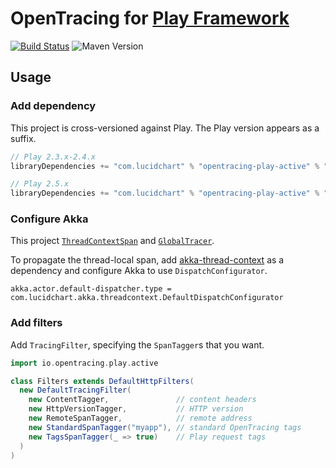 # OpenTracing for [Play Framework](https://www.playframework.com/)

[![Build Status](https://travis-ci.org/lucidsoftware/opentracing-playframework.svg?branch=master)](https://travis-ci.org/lucidsoftware/opentracing-playframework)
![Maven Version](https://img.shields.io/maven-central/v/com.lucidchart/opentracing-play_2.11.svg)

## Usage

### Add dependency

This project is cross-versioned against Play. The Play version appears as a suffix.

```scala
// Play 2.3.x-2.4.x
libraryDependencies += "com.lucidchart" % "opentracing-play-active" % "<version>-2.3"
```

```scala
// Play 2.5.x
libraryDependencies += "com.lucidchart" % "opentracing-play-active" % "<version>-2.5"
```

### Configure Akka

This project [`ThreadContextSpan`](https://github.com/lucidsoftware/opentracing-thread-context) and
[`GlobalTracer`](https://github.com/opentracing-contrib/java-globaltracer).

To propagate the thread-local span, add [akka-thread-context](https://github.com/lucidsoftware/akka-thread-context) as
a dependency and configure Akka to use `DispatchConfigurator`.

```hocon
akka.actor.default-dispatcher.type = com.lucidchart.akka.threadcontext.DefaultDispatchConfigurator
```

### Add filters

Add `TracingFilter`, specifying the `SpanTagger`s that you want.

```scala
import io.opentracing.play.active

class Filters extends DefaultHttpFilters(
  new DefaultTracingFilter(
    new ContentTagger,               // content headers
    new HttpVersionTagger,           // HTTP version
    new RemoteSpanTagger,            // remote address
    new StandardSpanTagger("myapp"), // standard OpenTracing tags
    new TagsSpanTagger(_ => true)    // Play request tags
  )
)
```
